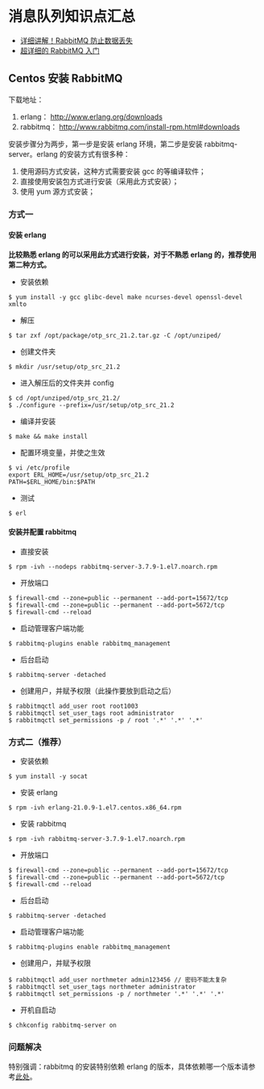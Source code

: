 # 消息队列知识点汇总

- [详细讲解！RabbitMQ 防止数据丢失](https://mp.weixin.qq.com/s/KGCER3TWLT6Yk_UwsYJZyA)
- [超详细的 RabbitMQ 入门](https://mp.weixin.qq.com/s/RhXe3cF_B3p78I2mEXY9EQ)

## Centos 安装 RabbitMQ

下载地址：

1. erlang： http://www.erlang.org/downloads
2. rabbitmq： http://www.rabbitmq.com/install-rpm.html#downloads

安装步骤分为两步，第一步是安装 erlang 环境，第二步是安装 rabbitmq-server。erlang 的安装方式有很多种：

1. 使用源码方式安装，这种方式需要安装 gcc 的等编译软件；
2. 直接使用安装包方式进行安装（采用此方式安装）；
3. 使用 yum 源方式安装；

### 方式一

#### 安装 erlang

**比较熟悉 erlang 的可以采用此方式进行安装，对于不熟悉 erlang 的，推荐使用第二种方式。**

- 安装依赖

```
$ yum install -y gcc glibc-devel make ncurses-devel openssl-devel xmlto
```

- 解压

```
$ tar zxf /opt/package/otp_src_21.2.tar.gz -C /opt/unziped/
```

- 创建文件夹

```
$ mkdir /usr/setup/otp_src_21.2
```

- 进入解压后的文件夹并 config

```
$ cd /opt/unziped/otp_src_21.2/
$ ./configure --prefix=/usr/setup/otp_src_21.2
```

- 编译并安装

```
$ make && make install
```

- 配置环境变量，并使之生效

```
$ vi /etc/profile
export ERL_HOME=/usr/setup/otp_src_21.2
PATH=$ERL_HOME/bin:$PATH
```

- 测试

```
$ erl
```

#### 安装并配置 rabbitmq

- 直接安装

```
$ rpm -ivh --nodeps rabbitmq-server-3.7.9-1.el7.noarch.rpm
```

- 开放端口

```
$ firewall-cmd --zone=public --permanent --add-port=15672/tcp
$ firewall-cmd --zone=public --permanent --add-port=5672/tcp
$ firewall-cmd --reload
```

- 启动管理客户端功能

```
$ rabbitmq-plugins enable rabbitmq_management
```

- 后台启动

```
$ rabbitmq-server -detached
```

- 创建用户，并赋予权限（此操作要放到启动之后）

```
$ rabbitmqctl add_user root root1003
$ rabbitmqctl set_user_tags root administrator
$ rabbitmqctl set_permissions -p / root '.*' '.*' '.*'
```

### 方式二（推荐）

- 安装依赖

```
$ yum install -y socat
```

- 安装 erlang

```
$ rpm -ivh erlang-21.0.9-1.el7.centos.x86_64.rpm
```

- 安装 rabbitmq

```
$ rpm -ivh rabbitmq-server-3.7.9-1.el7.noarch.rpm
```

- 开放端口

```
$ firewall-cmd --zone=public --permanent --add-port=15672/tcp
$ firewall-cmd --zone=public --permanent --add-port=5672/tcp
$ firewall-cmd --reload
```

- 后台启动

```
$ rabbitmq-server -detached
```

- 启动管理客户端功能

```
$ rabbitmq-plugins enable rabbitmq_management
```

- 创建用户，并赋予权限

```
$ rabbitmqctl add_user northmeter admin123456 // 密码不能太复杂
$ rabbitmqctl set_user_tags northmeter administrator
$ rabbitmqctl set_permissions -p / northmeter '.*' '.*' '.*'
```

- 开机自启动

```
$ chkconfig rabbitmq-server on
```

### 问题解决

特别强调：rabbitmq 的安装特别依赖 erlang 的版本，具体依赖哪一个版本请参考[此处](http://www.rabbitmq.com/which-erlang.html)。
